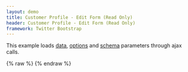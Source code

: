 ```yaml
---
layout: demo
title: Customer Profile - Edit Form (Read Only)
header: Customer Profile - Edit Form (Read Only)
framework: Twitter Bootstrap
---
```


This example loads <a href="data.json" target="_source">data</a>, <a href="simple-options.json" target="_source">options</a> and <a href="schema.json" target="_source">schema</a> parameters through ajax calls.
<div id="field1"> </div>
{% raw %}
<script type="text/javascript" id="field1-script">
    $("#field1").alpaca({
        "dataSource": "./data.json",
        "optionsSource": "./simple-options.json",
        "schemaSource": "./schema.json",
        "view": {
            "parent": "bootstrap-edit",
            "displayReadonly": true
        }
    });
</script>
{% endraw %}
